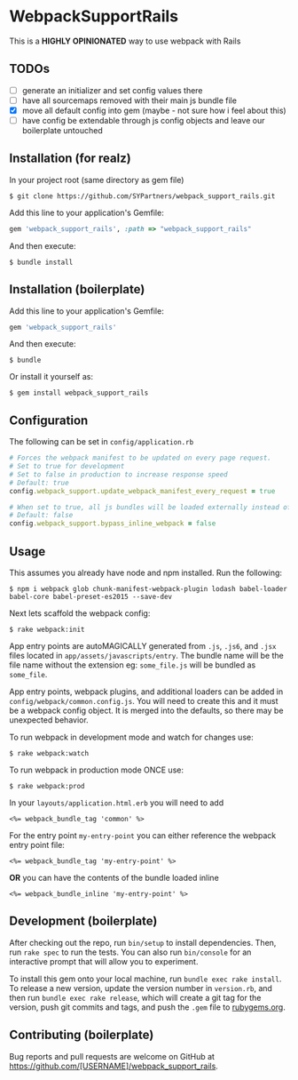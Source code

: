 # WebpackSupportRails

This is a **HIGHLY OPINIONATED** way to use webpack with Rails

## TODOs

- [ ] generate an initializer and set config values there
- [ ] have all sourcemaps removed with their main js bundle file
- [x] move all default config into gem (maybe - not sure how i feel about this)
- [ ] have config be extendable through js config objects and leave our boilerplate untouched

## Installation (for realz)

In your project root (same directory as gem file)

    $ git clone https://github.com/SYPartners/webpack_support_rails.git

Add this line to your application's Gemfile:

```ruby
gem 'webpack_support_rails', :path => "webpack_support_rails"
```

And then execute:

    $ bundle install


## Installation (boilerplate)

Add this line to your application's Gemfile:

```ruby
gem 'webpack_support_rails'
```

And then execute:

    $ bundle

Or install it yourself as:

    $ gem install webpack_support_rails

## Configuration

The following can be set in `config/application.rb`

```ruby
# Forces the webpack manifest to be updated on every page request.
# Set to true for development
# Set to false in production to increase response speed
# Default: true
config.webpack_support.update_webpack_manifest_every_request = true

# When set to true, all js bundles will be loaded externally instead of inlined.
# Default: false
config.webpack_support.bypass_inline_webpack = false
```

## Usage

This assumes you already have node and npm installed. Run the following:

    $ npm i webpack glob chunk-manifest-webpack-plugin lodash babel-loader babel-core babel-preset-es2015 --save-dev

Next lets scaffold the webpack config:

    $ rake webpack:init

App entry points are autoMAGICALLY generated from `.js`, `.js6`, and `.jsx` files located in `app/assets/javascripts/entry`. The bundle name will be the file name without the extension eg: `some_file.js` will be bundled as `some_file`.

App entry points, webpack plugins, and additional loaders can be added in `config/webpack/common.config.js`. You will need to create this and it must be a webpack config object. It is merged into the defaults, so there may be unexpected behavior.

To run webpack in development mode and watch for changes use:

    $ rake webpack:watch

To run webpack in production mode ONCE use:

    $ rake webpack:prod

In your `layouts/application.html.erb` you will need to add

```erb
<%= webpack_bundle_tag 'common' %>
```

For the entry point `my-entry-point` you can either reference the webpack entry point file:

```erb
<%= webpack_bundle_tag 'my-entry-point' %>
```

**OR** you can have the contents of the bundle loaded inline

```erb
<%= webpack_bundle_inline 'my-entry-point' %>
```


## Development (boilerplate)

After checking out the repo, run `bin/setup` to install dependencies. Then, run `rake spec` to run the tests. You can also run `bin/console` for an interactive prompt that will allow you to experiment.

To install this gem onto your local machine, run `bundle exec rake install`. To release a new version, update the version number in `version.rb`, and then run `bundle exec rake release`, which will create a git tag for the version, push git commits and tags, and push the `.gem` file to [rubygems.org](https://rubygems.org).

## Contributing (boilerplate)

Bug reports and pull requests are welcome on GitHub at https://github.com/[USERNAME]/webpack_support_rails.

